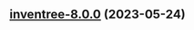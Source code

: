 

## [inventree-8.0.0](https://github.com/succelle/charts/compare/inventree-7.0.35...inventree-8.0.0) (2023-05-24)

